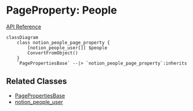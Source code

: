 # PageProperty: People

[API Reference](https://developers.notion.com/reference/page-property-values#people)

```mermaid
classDiagram
    class notion_people_page_property {
        [notion_people_user[]] $people
        ConvertFromObject()
    }
    `PagePropertiesBase` --|> `notion_people_page_property`:inherits
```

## Related Classes

- [PagePropertiesBase](./00_pp_base.md)
- [notion_people_user](../../User/02_people.md)
